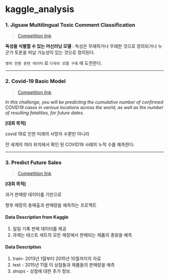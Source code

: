 # kaggle_analysis

### 1. Jigsaw Multilingual Toxic Comment Classification
> [Competition link](https://www.kaggle.com/c/jigsaw-multilingual-toxic-comment-classification/overview)


>
**독성을 식별할 수 있는 머신러닝 모델**
 : 독성은 무례하거나 무례한 것으로 정의되거나 누군가 토론을 떠날 가능성이 있는 것으로 정의된다.
 
 `영어 전용 훈련 데이터` 로 `다국어 모델 구축` 에 도전한다.
 
------------------------------------------------------
### 2. Covid-19 Basic Model
> [Competition link](https://www.kaggle.com/c/covid19-global-forecasting-week-3)
>
*In this challenge, you will be predicting the cumulative number of confirmed COVID19 cases in various locations across the world, as well as the number of resulting fatalities, for future dates.*

**[대회 목적]**

covid 19로 인한 미래의 사망자 수뿐만 아니라 

전 세계의 여러 위치에서 확인 된 COVID19 사례의 누적 수를 예측한다.

--------------------------------------------------------
### 3. Predict Future Sales
> [Competition link](https://www.kaggle.com/minhtriet/a-beginner-guide-for-sale-data-prediction)
>

**[대회 목적]**

과거 판매량 데이터를 기반으로 

향후 매장의 총매출과 판매량을 예측하는 프로젝트

#### Data Description from Kaggle
1. 일일 기록 판매 데이터를 제공
2. 과제는 테스트 세트의 모든 매장에서 판매되는 제품의 총량을 예측

#### Data Description
1. train- 2013년 1월부터 2015년 10월까지의 자료
2. test - 2015년 11월 이 상점들과 제품들의 판매량을 예측
3. shops - 상점에 대한 추가 정보.
